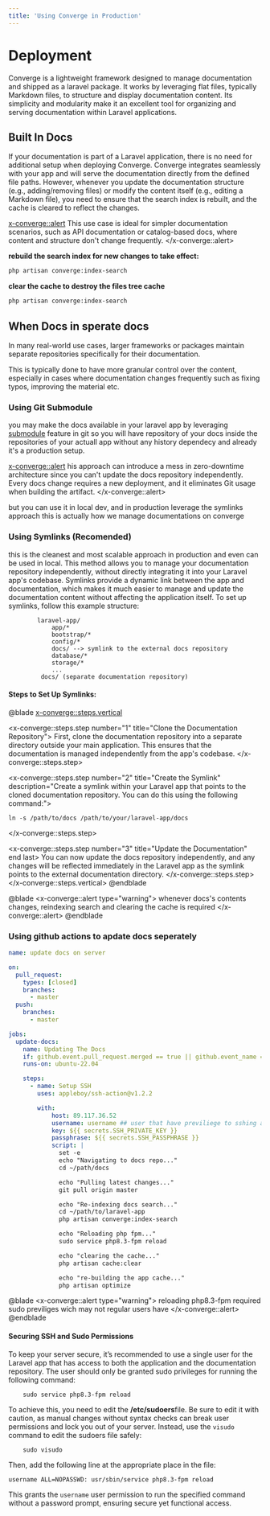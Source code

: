 ```yaml
---
title: 'Using Converge in Production'
---
```


# Deployment
Converge is a lightweight framework designed to manage documentation and shipped as a laravel package. It works by leveraging flat files, typically Markdown files, to structure and display documentation content. Its simplicity and modularity make it an excellent tool for organizing and serving documentation within Laravel applications.

## Built In Docs
If your documentation is part of a Laravel application, there is no need for additional setup when deploying Converge. Converge integrates seamlessly with your app and will serve the documentation directly from the defined file paths. However, whenever you update the documentation structure (e.g., adding/removing files) or modify the content itself (e.g., editing a Markdown file), you need to ensure that the search index is rebuilt, and the cache is cleared to reflect the changes.

<x-converge::alert>
This use case is ideal for simpler documentation scenarios, such as API documentation or catalog-based docs, where content and structure don't change frequently.
</x-converge::alert>

**rebuild the search index for new changes to take effect:**

```bash
php artisan converge:index-search
```


**clear the cache to destroy the files tree cache**
```bash
php artisan converge:index-search
```


## When Docs in sperate docs
In many real-world use cases, larger frameworks or packages maintain separate repositories specifically for their documentation. 

This is typically done to have more granular control over the content, especially in cases where documentation changes frequently such as fixing typos, improving the material etc. 

### Using Git Submodule


you may make the docs available in your laravel app by leveraging [submodule](https://git-scm.com/book/en/v2/Git-Tools-Submodules) feature in git so you will have repository of your docs inside the repositories of your actuall app without any history dependecy and already it's a production setup. 

<x-converge::alert>
his approach can introduce a mess in zero-downtime architecture since you can't update the docs repository independently. Every docs change requires a new deployment, and it eliminates Git usage when building the artifact.
</x-converge::alert>

but you can use it in local dev, and in production leverage the symlinks approach this is actually how we manage documentations on converge 

### Using Symlinks (Recomended)
this is the cleanest and most scalable approach in production and even can be used in local. This method allows you to manage your documentation repository independently, without directly integrating it into your Laravel app's codebase. Symlinks provide a dynamic link between the app and documentation, which makes it much easier to manage and update the documentation content without affecting the application itself.
To set up symlinks, follow this example structure:

```
        laravel-app/
            app/*
            bootstrap/*
            config/*
            docs/ --> symlink to the external docs repository
            database/*
            storage/*
            ...
         docs/ (separate documentation repository)
```

#### Steps to Set Up Symlinks:

@blade
<x-converge::steps.vertical>

<!-- STEP 1 -->
<x-converge::steps.step number="1" title="Clone the Documentation Repository">
    First, clone the documentation repository into a separate directory outside your main application. This ensures that the documentation is managed independently from the app's codebase.
</x-converge::steps.step>

<!-- STEP 2 -->
<x-converge::steps.step number="2" title="Create the Symlink" description="Create a symlink within your Laravel app that points to the cloned documentation repository. You can do this using the following command:">
```shell
ln -s /path/to/docs /path/to/your/laravel-app/docs
```

</x-converge::steps.step>

<!-- STEP 3 -->
<x-converge::steps.step number="3" title="Update the Documentation" end last>
You can now update the docs repository independently, and any changes will be reflected immediately in the Laravel app as the symlink points to the external documentation directory.
</x-converge::steps.step>
</x-converge::steps.vertical>
@endblade

@blade
<x-converge::alert type="warning">
whenever docs's contents changes, reindexing search and clearing the cache is required
</x-converge::alert>
@endblade

### Using github actions to apdate docs seperately

```yml
name: update docs on server

on:
  pull_request:
    types: [closed]
    branches:
      - master
  push:
    branches:
      - master

jobs:
  update-docs:
    name: Updating The Docs
    if: github.event.pull_request.merged == true || github.event_name == 'push'
    runs-on: ubuntu-22.04

    steps:
      - name: Setup SSH
        uses: appleboy/ssh-action@v1.2.2

        with:
            host: 89.117.36.52
            username: username ## user that have previliege to sshing and update docs repo
            key: ${{ secrets.SSH_PRIVATE_KEY }}
            passphrase: ${{ secrets.SSH_PASSPHRASE }}
            script: |
              set -e
              echo "Navigating to docs repo..."
              cd ~/path/docs

              echo "Pulling latest changes..."
              git pull origin master 

              echo "Re-indexing docs search..."
              cd ~/path/to/laravel-app
              php artisan converge:index-search

              echo "Reloading php fpm..."
              sudo service php8.3-fpm reload 

              echo "clearing the cache..."
              php artisan cache:clear

              echo "re-building the app cache..."
              php artisan optimize
```
@blade
<x-converge::alert type="warning">
reloading php8.3-fpm required sudo previliges wich may not regular users have
</x-converge::alert>
@endblade

#### Securing SSH and Sudo Permissions

To keep your server secure, it’s recommended to use a single user for the Laravel app that has access to both the application and the documentation repository. The user should only be granted sudo privileges for running the following command: 

```shell
    sudo service php8.3-fpm reload
```


To achieve this, you need to edit the **/etc/sudoers**file. Be sure to edit it with caution, as manual changes without syntax checks can break user permissions and lock you out of your server. Instead, use the `visudo` command to edit the sudoers file safely:

```shell
    sudo visudo 
```


Then, add the following line at the appropriate place in the file:

```shell
username ALL=NOPASSWD: usr/sbin/service php8.3-fpm reload
```


This grants the `username` user permission to run the specified command without a password prompt, ensuring secure yet functional access.